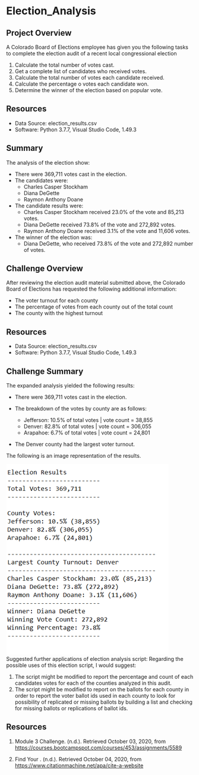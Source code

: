 # Election_Analysis

## Project Overview
A Colorado Board of Elections employee has given you the following tasks to complete the election audit of a recent local congressional election

1. Calculate the total number of votes cast.
2. Get a complete list of candidates who received votes.
3. Calculate the total number of votes each candidate received.
4. Calculate the percentage o votes each candidate won.
5. Determine the winner of the election based on popular vote.

## Resources
- Data Source: election_results.csv
- Software: Python 3.7.7, Visual Studio Code, 1.49.3

## Summary
The analysis of the election show:
- There were 369,711 votes cast in the election.
- The candidates were:
    - Charles Casper Stockham
    - Diana DeGette
    - Raymon Anthony Doane
- The candidate results were:
    - Charles Casper Stockham received 23.0% of the vote and 85,213 votes.
    - Diana DeGette received 73.8% of the vote and 272,892 votes.
    - Raymon Anthony Doane received 3.1% of the vote and 11,606 votes.
- The winner of the election was:
    - Diana DeGette, who received 73.8% of the vote and 272,892 number of votes.

## Challenge Overview
After reviewing the election audit material submitted above, the Colorado Board of Elections has requested the following additional information:

- The voter turnout for each county
- The percentage of votes from each county out of the total count
- The county with the highest turnout

## Resources
- Data Source: election_results.csv
- Software: Python 3.7.7, Visual Studio Code, 1.49.3

## Challenge Summary
The expanded analysis yielded the following results:
- There were 369,711 votes cast in the election.

- The breakdown of the votes by county are as follows:
    - Jefferson: 10.5% of total votes | vote count = 38,855
    - Denver: 82.8% of total votes | vote count = 306,055
    - Arapahoe: 6.7% of total votes | vote count = 24,801
    
- The Denver county had the largest voter turnout.

The following is an image representation of the results.

![Election Results](https://github.com/MattK1454/Election_Analysis/blob/master/Resources/Election_results.png)
Suggested further applications of election analysis script:
Regarding the possible uses of this election script, I would suggest:

1. The script might be modified to report the percentage and count of each candidates votes for each of the counties analyzed in this audit.
2. The script might be modified to report on the ballots for each county in order to report the voter ballot ids used in each county to look for possibility of replicated or missing ballots by building a list and checking for missing ballots or replications of ballot ids.

## Resources

1. Module 3 Challenge. (n.d.). Retrieved October 03, 2020, 
from https://courses.bootcampspot.com/courses/453/assignments/5589

2. Find Your&nbsp;. (n.d.). Retrieved October 04, 2020, 
from https://www.citationmachine.net/apa/cite-a-website
